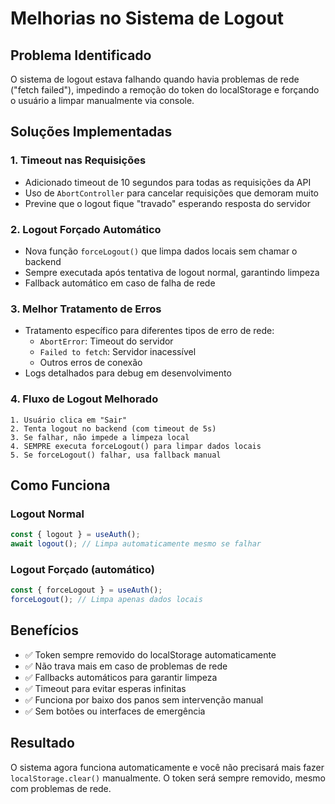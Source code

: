# Melhorias no Sistema de Logout

## Problema Identificado
O sistema de logout estava falhando quando havia problemas de rede ("fetch failed"), impedindo a remoção do token do localStorage e forçando o usuário a limpar manualmente via console.

## Soluções Implementadas

### 1. Timeout nas Requisições
- Adicionado timeout de 10 segundos para todas as requisições da API
- Uso de `AbortController` para cancelar requisições que demoram muito
- Previne que o logout fique "travado" esperando resposta do servidor

### 2. Logout Forçado Automático
- Nova função `forceLogout()` que limpa dados locais sem chamar o backend
- Sempre executada após tentativa de logout normal, garantindo limpeza
- Fallback automático em caso de falha de rede

### 3. Melhor Tratamento de Erros
- Tratamento específico para diferentes tipos de erro de rede:
  - `AbortError`: Timeout do servidor
  - `Failed to fetch`: Servidor inacessível
  - Outros erros de conexão
- Logs detalhados para debug em desenvolvimento

### 4. Fluxo de Logout Melhorado
```
1. Usuário clica em "Sair"
2. Tenta logout no backend (com timeout de 5s)
3. Se falhar, não impede a limpeza local
4. SEMPRE executa forceLogout() para limpar dados locais
5. Se forceLogout() falhar, usa fallback manual
```

## Como Funciona

### Logout Normal
```typescript
const { logout } = useAuth();
await logout(); // Limpa automaticamente mesmo se falhar
```

### Logout Forçado (automático)
```typescript
const { forceLogout } = useAuth();
forceLogout(); // Limpa apenas dados locais
```

## Benefícios
- ✅ Token sempre removido do localStorage automaticamente
- ✅ Não trava mais em caso de problemas de rede
- ✅ Fallbacks automáticos para garantir limpeza
- ✅ Timeout para evitar esperas infinitas
- ✅ Funciona por baixo dos panos sem intervenção manual
- ✅ Sem botões ou interfaces de emergência

## Resultado
O sistema agora funciona automaticamente e você não precisará mais fazer `localStorage.clear()` manualmente. O token será sempre removido, mesmo com problemas de rede. 